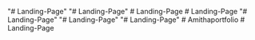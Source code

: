 "# Landing-Page" 
"# Landing-Page" 
#   L a n d i n g - P a g e  
 #   L a n d i n g - P a g e  
 "# Landing-Page" 
"# Landing-Page" 
"# Landing-Page" 
#   A m i t h a p o r t f o l i o  
 #   L a n d i n g - P a g e  
 